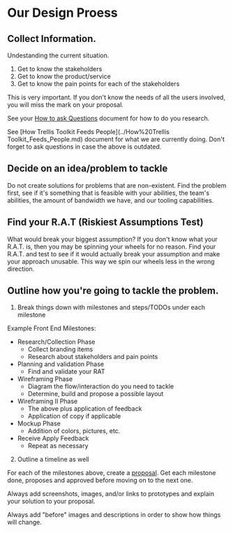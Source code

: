 # Our Design Proess

## Collect Information.

Undestanding the current situation.

1. Get to know the stakeholders
2. Get to know the product/service
3. Get to know the pain points for each of the stakeholders

This is very important. If you don't know the needs of all the users involved, you will miss the mark on your proposal.

See your [How to ask Questions](../Getting-Started/how_to_ask_questions.md) document for how to do you research.

See [How Trellis Toolkit Feeds People](../How%20Trellis Toolkit_Feeds_People.md) document for what we are currently doing. Don't forget to ask questions in case the above is outdated.

## Decide on an idea/problem to tackle
Do not create solutions for problems that are non-existent. Find the problem first, see if it's something that is feasible with your abilities, the team's abilities, the amount of bandwidth we have, and our tooling capabilities.

## Find your R.A.T (Riskiest Assumptions Test)
What would break your biggest assumption? If you don't know what your R.A.T. is, then you may be spinning your wheels for no reason. Find your R.A.T. and test to see if it would actually break your assumption and make your approach unusable. This way we spin our wheels less in the wrong direction.

## Outline how you're going to tackle the problem.
1. Break things down with milestones and steps/TODOs under each milestone

Example Front End Milestones:
- Research/Collection Phase
  - Collect branding items
  - Research about stakeholders and pain points
- Planning and validation Phase
  - Find and validate your RAT
- Wireframing Phase
  - Diagram the flow/interaction do you need to tackle
  - Determine, build and propose a possible layout
- Wireframing II Phase
  - The above plus application of feedback
  - Application of copy if applicable
- Mockup Phase
  - Addition of colors, pictures, etc.
- Receive Apply Feedback
  - Repeat as necessary

2. Outline a timeline as well

For each of the milestones above, create a [proposal](../Getting-Started/06_How_to_Submit_Proposals.md). Get each milestone done, proposes and approved before moving on to the next one.

Always add screenshots, images, and/or links to prototypes and explain your solution to your proposal.

Always add "before" images and descriptions in order to show how things will change.